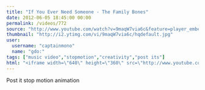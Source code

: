 ```yaml
---
title: "If You Ever Need Someone - The Family Bones"
date: 2012-06-05 18:45:00 00:00
permalink: /videos/772
source: "http://www.youtube.com/watch?v=9maqW7via6c&feature=player_embedded"
thumbnail: "http://i2.ytimg.com/vi/9maqW7via6c/hqdefault.jpg"
user:
  username: "captainmono"
  name: "gdo:"
tags: ["music video","stopmotion","creativity","post its"]
html: "<iframe width=\"640\" height=\"360\" src=\"http://www.youtube.com/embed/9maqW7via6c?wmode=transparent&fs=1&feature=oembed\" frameborder=\"0\" allowfullscreen></iframe>"
---
```


Post it stop motion animation